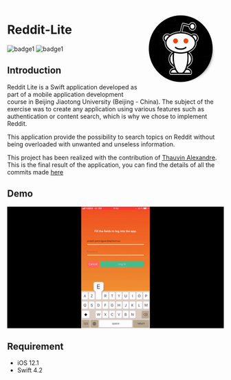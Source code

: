 <img src="https://github.com/Estayparadox/Reddit-Lite/blob/master/Ressources/logo.jpeg" alt="" data-canonical-src="https://github.com/Estayparadox/Reddit-Lite/blob/master/Ressources/logo.jpeg" align="right" width="200" height="200" />

# Reddit-Lite

![badge1](https://img.shields.io/badge/license-MIT-brightgreen.svg )
![badge1](https://img.shields.io/badge/language-Swift-yellow.svg )

## Introduction

Reddit Lite is a Swift application developed as part of a mobile application development course in Beijing Jiaotong University (Beijing - China).
The subject of the exercise was to create any application using various features such as authentication or content search, which is why we chose to implement Reddit.

This application provide the possibility to search topics on Reddit without being overloaded with unwanted and unseless information.

This project has been realized with the contribution of [Thauvin Alexandre](https://github.com/alexandre-thauvin).
This is the final result of the application, you can find the details of all the commits made [here](https://github.com/alexandre-thauvin/reddit_pulling/commits/master)

## Demo

<img src="https://github.com/Estayparadox/Reddit-Lite/blob/master/Ressources/demo.gif" alt="" data-canonical-src="https://github.com/Estayparadox/Reddit-Lite/blob/master/Ressources/demo.gif" align="center" />

## Requirement
* iOS 12.1
* Swift 4.2
